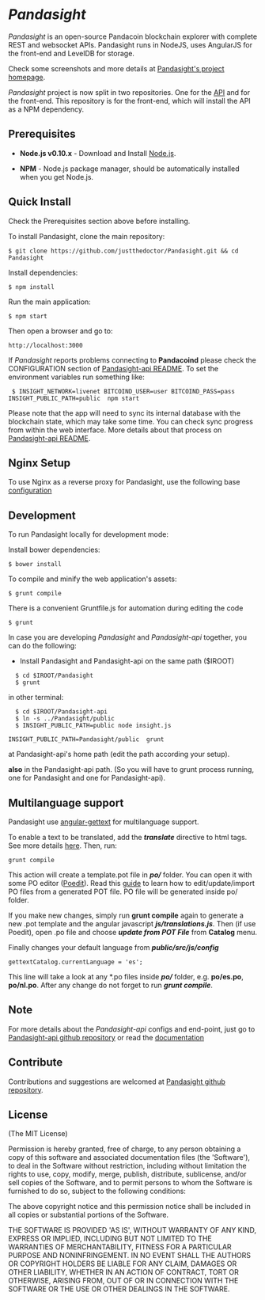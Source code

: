 # *Pandasight*

*Pandasight* is an open-source Pandacoin blockchain explorer with complete REST and websocket APIs.
Pandasight runs in NodeJS, uses AngularJS for the front-end and LevelDB for storage.

Check some screenshots and more details at [Pandasight's project homepage](https://github.com/pembo210/Pandasight).

*Pandasight* project is now split in two repositories. One for the [API](https://github.com/pembo210/Pandasight-api)
and for the front-end. This repository is for the front-end, which will install the API as a NPM dependency.


## Prerequisites

* **Node.js v0.10.x** - Download and Install [Node.js](http://www.nodejs.org/download/).

* **NPM** - Node.js package manager, should be automatically installed when you get Node.js.


## Quick Install
  Check the Prerequisites section above before installing.

  To install Pandasight, clone the main repository:

    $ git clone https://github.com/justthedoctor/Pandasight.git && cd Pandasight

  Install dependencies:

    $ npm install

  Run the main application:

    $ npm start

  Then open a browser and go to:

    http://localhost:3000

  If *Pandasight* reports problems connecting to **Pandacoind** please check the CONFIGURATION section of
  [Pandasight-api README](https://github.com/pembo210/Pandasight-api/blob/master/README.md). To set the
  environment variables run something like:

     $ INSIGHT_NETWORK=livenet BITCOIND_USER=user BITCOIND_PASS=pass INSIGHT_PUBLIC_PATH=public  npm start


  Please note that the app will need to sync its internal database
  with the blockchain state, which may take some time. You can check
  sync progress from within the web interface. More details about that process
  on [Pandasight-api README](https://github.com/pembo210/Pandasight-api/blob/master/README.md).


## Nginx Setup

To use Nginx as a reverse proxy for Pandasight, use the following base [configuration](https://gist.github.com/matiu/bdd5e55ff0ad90b54261)


## Development

To run Pandasight locally for development mode:

Install bower dependencies:

```
$ bower install
```

To compile and minify the web application's assets:

```
$ grunt compile
```

There is a convenient Gruntfile.js for automation during editing the code

```
$ grunt
```

In case you are developing *Pandasight* and *Pandasight-api* together, you can do the following:

* Install Pandasight and Pandasight-api on the same path ($IROOT)

```
  $ cd $IROOT/Pandasight
  $ grunt
```

in other terminal:

```
  $ cd $IROOT/Pandasight-api
  $ ln -s ../Pandasight/public
  $ INSIGHT_PUBLIC_PATH=public node insight.js
```


```
INSIGHT_PUBLIC_PATH=Pandasight/public  grunt
```

at Pandasight-api's home path (edit the path according your setup).

**also** in the Pandasight-api path. (So you will have to grunt process running, one for Pandasight and one for Pandasight-api).


## Multilanguage support

Pandasight use [angular-gettext](http://angular-gettext.rocketeer.be) for
multilanguage support.

To enable a text to be translated, add the ***translate*** directive to html tags. See more details [here](http://angular-gettext.rocketeer.be/dev-guide/annotate/). Then, run:

```
grunt compile
```

This action will create a template.pot file in ***po/*** folder. You can open
it with some PO editor ([Poedit](http://poedit.net)). Read this [guide](http://angular-gettext.rocketeer.be/dev-guide/translate/) to learn how to edit/update/import PO files from a generated POT file. PO file will be generated inside po/ folder.

If you make new changes, simply run **grunt compile** again to generate a new .pot template and the angular javascript ***js/translations.js***. Then (if use Poedit), open .po file and choose ***update from POT File*** from **Catalog** menu.

Finally changes your default language from ***public/src/js/config***

```
gettextCatalog.currentLanguage = 'es';
```

This line will take a look at any *.po files inside ***po/*** folder, e.g.
**po/es.po**, **po/nl.po**. After any change do not forget to run ***grunt
compile***.


## Note

For more details about the *Pandasight-api* configs and end-point, just go to [Pandasight-api github repository](https://github.com/pembo210/Pandasight-api) or read the [documentation](https://github.com/pembo210/Pandasight-api/blob/master/README.md)

## Contribute

Contributions and suggestions are welcomed at [Pandasight github repository](https://github.com/pembo210/Pandasight).


## License
(The MIT License)

Permission is hereby granted, free of charge, to any person obtaining
a copy of this software and associated documentation files (the
'Software'), to deal in the Software without restriction, including
without limitation the rights to use, copy, modify, merge, publish,
distribute, sublicense, and/or sell copies of the Software, and to
permit persons to whom the Software is furnished to do so, subject to
the following conditions:

The above copyright notice and this permission notice shall be
included in all copies or substantial portions of the Software.

THE SOFTWARE IS PROVIDED 'AS IS', WITHOUT WARRANTY OF ANY KIND,
EXPRESS OR IMPLIED, INCLUDING BUT NOT LIMITED TO THE WARRANTIES OF
MERCHANTABILITY, FITNESS FOR A PARTICULAR PURPOSE AND NONINFRINGEMENT.
IN NO EVENT SHALL THE AUTHORS OR COPYRIGHT HOLDERS BE LIABLE FOR ANY
CLAIM, DAMAGES OR OTHER LIABILITY, WHETHER IN AN ACTION OF CONTRACT,
TORT OR OTHERWISE, ARISING FROM, OUT OF OR IN CONNECTION WITH THE
SOFTWARE OR THE USE OR OTHER DEALINGS IN THE SOFTWARE.
